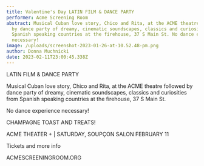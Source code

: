 ```yaml
---
title: Valentine's Day LATIN FILM & DANCE PARTY
performer: Acme Screening Room
abstract: Musical Cuban love story, Chico and Rita, at the ACME theatre followed
  by dance party of dreamy, cinematic soundscapes, classics and curiosities from
  Spanish speaking countries at the firehouse, 37 S Main St. No dance experience
  necessary!
image: /uploads/screenshot-2023-01-26-at-10.52.48-pm.png
author: Donna Muchnicki
date: 2023-02-11T23:00:45.338Z
---
```

LATIN FILM & DANCE PARTY

Musical Cuban love story, Chico and Rita, at the ACME theatre followed by dance party of dreamy, cinematic soundscapes, classics and curiosities from Spanish speaking countries at the firehouse, 37 S Main St.

No dance experience necessary!

CHAMPAGNE TOAST AND TREATS!

ACME THEATER + | SATURDAY, SOUPÇON SALON FEBRUARY 11

Tickets and more info

ACMESCREENINGROOM.ORG